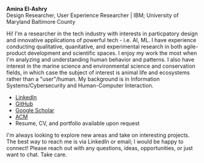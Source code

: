 **Amina El-Ashry**  
Design Researcher, User Experience Researcher | IBM; University of Maryland Baltimore County 

Hi! I'm a researcher in the tech industry with interests in particpatory design and innovative applications of powerful tech - i.e. AI, ML. I have experience conducting qualitative, quanitative, and experimental research in both agile-product development and scientific spaces. I enjoy my work the most when I'm analyzing and understanding human behavior and patterns. I also have interest in the marine science and environmental science and conservation fields, in which case the subject of interest is animal life and ecosystems rather than a "user"/human. My background is in Information Systems/Cybersecurity and Human-Computer Interaction. 

- [LinkedIn](https://www.linkedin.com/in/amina-el-ashry/)
- [GitHub](https://github.com/aminaelashry?tab=repositories)
- [Google Scholar](https://scholar.google.com/citations?user=bg1tSYAAAAAJ&hl=en)
- [ACM](https://dl.acm.org/profile/99659904727)
- Resume, CV, and portfolio available upon request 

I'm always looking to explore new areas and take on interesting projects. The best way to reach me is via LinkedIn or email; I would be happy to connect! Please reach out with any questions, ideas, opportunities, or just want to chat. Take care. 





